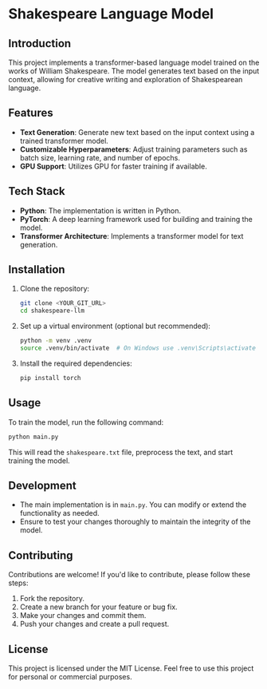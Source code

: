 # Shakespeare Language Model

## Introduction
This project implements a transformer-based language model trained on the works of William Shakespeare. The model generates text based on the input context, allowing for creative writing and exploration of Shakespearean language.

## Features
- **Text Generation**: Generate new text based on the input context using a trained transformer model.
- **Customizable Hyperparameters**: Adjust training parameters such as batch size, learning rate, and number of epochs.
- **GPU Support**: Utilizes GPU for faster training if available.

## Tech Stack
- **Python**: The implementation is written in Python.
- **PyTorch**: A deep learning framework used for building and training the model.
- **Transformer Architecture**: Implements a transformer model for text generation.

## Installation
1. Clone the repository:
   ```bash
   git clone <YOUR_GIT_URL>
   cd shakespeare-llm
   ```
2. Set up a virtual environment (optional but recommended):
   ```bash
   python -m venv .venv
   source .venv/bin/activate  # On Windows use .venv\Scripts\activate
   ```
3. Install the required dependencies:
   ```bash
   pip install torch
   ```

## Usage
To train the model, run the following command:
```bash
python main.py
```
This will read the `shakespeare.txt` file, preprocess the text, and start training the model.

## Development
- The main implementation is in `main.py`. You can modify or extend the functionality as needed.
- Ensure to test your changes thoroughly to maintain the integrity of the model.

## Contributing
Contributions are welcome! If you'd like to contribute, please follow these steps:
1. Fork the repository.
2. Create a new branch for your feature or bug fix.
3. Make your changes and commit them.
4. Push your changes and create a pull request.

## License
This project is licensed under the MIT License. Feel free to use this project for personal or commercial purposes. 